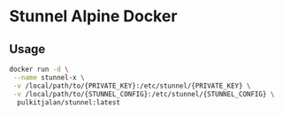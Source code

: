 # Stunnel Alpine Docker

## Usage

```sh
docker run -d \
 --name stunnel-x \
 -v /local/path/to/{PRIVATE_KEY}:/etc/stunnel/{PRIVATE_KEY} \
 -v /local/path/to/{STUNNEL_CONFIG}:/etc/stunnel/{STUNNEL_CONFIG} \
  pulkitjalan/stunnel:latest
```